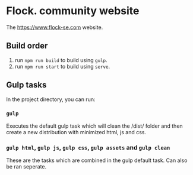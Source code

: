 # Flock. community website

The https://www.flock-se.com website.

## Build order

1. run `npm run build` to build using `gulp`.
2. run `npm run start` to build using `serve`.

## Gulp tasks

In the project directory, you can run:

### `gulp`

Executes the default gulp task which will clean the /dist/ folder and then create a new distribution with minimized html, js and css.

### `gulp html`, `gulp js`, `gulp css`, `gulp assets` and `gulp clean`

These are the tasks which are combined in the gulp default task. Can also be ran seperate.

